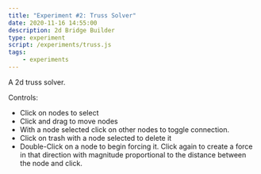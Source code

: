 ```yaml
---
title: "Experiment #2: Truss Solver"
date: 2020-11-16 14:55:00
description: 2d Bridge Builder
type: experiment
script: /experiments/truss.js
tags:
    - experiments
---
```


A 2d truss solver.

Controls:
- Click on nodes to select
- Click and drag to move nodes
- With a node selected click on other nodes to toggle connection.
- Click on trash with a node selected to delete it
- Double-Click on a node to begin forcing it. Click again to create a force in that direction with magnitude proportional to the distance between the node and click.
